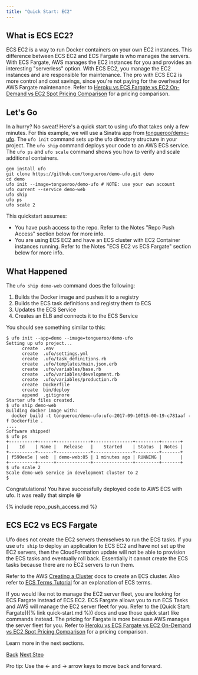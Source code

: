 ```yaml
---
title: "Quick Start: EC2"
---
```


## What is ECS EC2?

ECS EC2 is a way to run Docker containers on your own EC2 instances.  This difference between ECS EC2 and ECS Fargate is who manages the servers.  With ECS Fargate, AWS manages the EC2 instances for you and provides an interesting "serverless" option. With ECS EC2, you manage the EC2 instances and are responsible for maintenance.  The pro with ECS EC2 is more control and cost savings, since you're not paying for the overhead for AWS Fargate maintenance. Refer to [Heroku vs ECS Fargate vs EC2 On-Demand vs EC2 Spot Pricing Comparison](https://blog.boltops.com/2018/04/22/heroku-vs-ecs-fargate-vs-ec2-on-demand-vs-ec2-spot-pricing-comparison) for a pricing comparison.

## Let's Go

In a hurry? No sweat! Here's a quick start to using ufo that takes only a few minutes. For this example, we will use a Sinatra app from [tongueroo/demo-ufo](https://github.com/tongueroo/demo-ufo).  The `ufo init` command sets up the ufo directory structure in your project. The `ufo ship` command deploys your code to an AWS ECS service.  The `ufo ps` and `ufo scale` command shows you how to verify and scale additional containers.  

    gem install ufo
    git clone https://github.com/tongueroo/demo-ufo.git demo
    cd demo
    ufo init --image=tongueroo/demo-ufo # NOTE: use your own account
    ufo current --service demo-web
    ufo ship
    ufo ps
    ufo scale 2

This quickstart assumes:

* You have push access to the repo. Refer to the Notes "Repo Push Access" section below for more info. 
* You are using ECS EC2 and have an ECS cluster with EC2 Container instances running. Refer to the Notes "ECS EC2 vs ECS Fargate" section below for more info.

## What Happened

The `ufo ship demo-web` command does the following:

1. Builds the Docker image and pushes it to a registry
2. Builds the ECS task definitions and registry them to ECS
3. Updates the ECS Service
4. Creates an ELB and connects it to the ECS Service

You should see something similar to this:

```
$ ufo init --app=demo --image=tongueroo/demo-ufo
Setting up ufo project...
      create  .env
      create  .ufo/settings.yml
      create  .ufo/task_definitions.rb
      create  .ufo/templates/main.json.erb
      create  .ufo/variables/base.rb
      create  .ufo/variables/development.rb
      create  .ufo/variables/production.rb
      create  Dockerfile
      create  bin/deploy
      append  .gitignore
Starter ufo files created.
$ ufo ship demo-web
Building docker image with:
  docker build -t tongueroo/demo-ufo:ufo-2017-09-10T15-00-19-c781aaf -f Dockerfile .
....
Software shipped!
$ ufo ps
+----------+------+-------------+---------------+---------+-------+
|    Id    | Name |   Release   |    Started    | Status  | Notes |
+----------+------+-------------+---------------+---------+-------+
| f590ee5e | web  | demo-web:85 | 1 minutes ago | RUNNING |       |
+----------+------+-------------+---------------+---------+-------+
$ ufo scale 2
Scale demo-web service in development cluster to 2
$
```

Congratulations! You have successfully deployed code to AWS ECS with ufo. It was really that simple 😁

{% include repo_push_access.md %}

## ECS EC2 vs ECS Fargate

Ufo does not create the EC2 servers themselves to run the ECS tasks. If you use `ufo ship` to deploy an application to ECS EC2 and have not set up the EC2 servers, then the CloudFormation update will not be able to provision the ECS tasks and eventually roll back. Essentially it cannot create the ECS tasks because there are no EC2 servers to run them.

Refer to the AWS [Creating a Cluster](https://docs.aws.amazon.com/AmazonECS/latest/developerguide/create_cluster.html) docs to create an ECS cluster. Also refer to [ECS Terms Tutorial](https://blog.boltops.com/2017/09/08/aws-ecs-terms-tutorial) for an explanation of ECS terms.

If you would like not to manage the EC2 server fleet, you are looking for ECS Fargate instead of ECS EC2.  ECS Fargate allows you to run ECS Tasks and AWS will manage the EC2 server fleet for you. Refer to the [Quick Start: Fargate]({% link quick-start.md %}) docs and use those quick start like commands instead.  The pricing for Fargate is more because AWS manages the server fleet for you. Refer to [Heroku vs ECS Fargate vs EC2 On-Demand vs EC2 Spot Pricing Comparison](https://blog.boltops.com/2018/04/22/heroku-vs-ecs-fargate-vs-ec2-on-demand-vs-ec2-spot-pricing-comparison) for a pricing comparison.

Learn more in the next sections.

<a id="prev" class="btn btn-basic" href="{% link quick-start.md %}">Back</a>
<a id="next" class="btn btn-primary" href="{% link _docs/install.md %}">Next Step</a>
<p class="keyboard-tip">Pro tip: Use the <- and -> arrow keys to move back and forward.</p>
